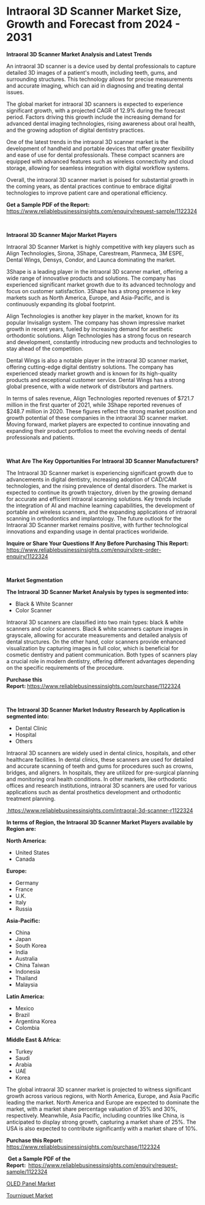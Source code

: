 <p><h1>Intraoral 3D Scanner Market Size, Growth and Forecast from 2024 - 2031</h1></p><p><strong>Intraoral 3D Scanner Market Analysis and Latest Trends</strong></p>
<p><p>An intraoral 3D scanner is a device used by dental professionals to capture detailed 3D images of a patient's mouth, including teeth, gums, and surrounding structures. This technology allows for precise measurements and accurate imaging, which can aid in diagnosing and treating dental issues.</p><p>The global market for intraoral 3D scanners is expected to experience significant growth, with a projected CAGR of 12.9% during the forecast period. Factors driving this growth include the increasing demand for advanced dental imaging technologies, rising awareness about oral health, and the growing adoption of digital dentistry practices.</p><p>One of the latest trends in the intraoral 3D scanner market is the development of handheld and portable devices that offer greater flexibility and ease of use for dental professionals. These compact scanners are equipped with advanced features such as wireless connectivity and cloud storage, allowing for seamless integration with digital workflow systems.</p><p>Overall, the intraoral 3D scanner market is poised for substantial growth in the coming years, as dental practices continue to embrace digital technologies to improve patient care and operational efficiency.</p></p>
<p><strong>Get a Sample PDF of the Report:&nbsp;</strong> <a href="https://www.reliablebusinessinsights.com/enquiry/request-sample/1122324">https://www.reliablebusinessinsights.com/enquiry/request-sample/1122324</a></p>
<p>&nbsp;</p>
<p><strong>Intraoral 3D Scanner Major Market Players</strong></p>
<p><p>Intraoral 3D Scanner Market is highly competitive with key players such as Align Technologies, Sirona, 3Shape, Carestream, Planmeca, 3M ESPE, Dental Wings, Densys, Condor, and Launca dominating the market. </p><p>3Shape is a leading player in the intraoral 3D scanner market, offering a wide range of innovative products and solutions. The company has experienced significant market growth due to its advanced technology and focus on customer satisfaction. 3Shape has a strong presence in key markets such as North America, Europe, and Asia-Pacific, and is continuously expanding its global footprint.</p><p>Align Technologies is another key player in the market, known for its popular Invisalign system. The company has shown impressive market growth in recent years, fueled by increasing demand for aesthetic orthodontic solutions. Align Technologies has a strong focus on research and development, constantly introducing new products and technologies to stay ahead of the competition.</p><p>Dental Wings is also a notable player in the intraoral 3D scanner market, offering cutting-edge digital dentistry solutions. The company has experienced steady market growth and is known for its high-quality products and exceptional customer service. Dental Wings has a strong global presence, with a wide network of distributors and partners.</p><p>In terms of sales revenue, Align Technologies reported revenues of $721.7 million in the first quarter of 2021, while 3Shape reported revenues of $248.7 million in 2020. These figures reflect the strong market position and growth potential of these companies in the intraoral 3D scanner market. Moving forward, market players are expected to continue innovating and expanding their product portfolios to meet the evolving needs of dental professionals and patients.</p></p>
<p>&nbsp;</p>
<p><strong>What Are The Key Opportunities For Intraoral 3D Scanner Manufacturers?</strong></p>
<p><p>The Intraoral 3D Scanner market is experiencing significant growth due to advancements in digital dentistry, increasing adoption of CAD/CAM technologies, and the rising prevalence of dental disorders. The market is expected to continue its growth trajectory, driven by the growing demand for accurate and efficient intraoral scanning solutions. Key trends include the integration of AI and machine learning capabilities, the development of portable and wireless scanners, and the expanding applications of intraoral scanning in orthodontics and implantology. The future outlook for the Intraoral 3D Scanner market remains positive, with further technological innovations and expanding usage in dental practices worldwide.</p></p>
<p><strong>Inquire or Share Your Questions If Any Before Purchasing This Report:</strong> <a href="https://www.reliablebusinessinsights.com/enquiry/pre-order-enquiry/1122324">https://www.reliablebusinessinsights.com/enquiry/pre-order-enquiry/1122324</a></p>
<p>&nbsp;</p>
<p><strong>Market Segmentation</strong></p>
<p><strong>The Intraoral 3D Scanner Market Analysis by types is segmented into:</strong></p>
<p><ul><li>Black & White Scanner</li><li>Color Scanner</li></ul></p>
<p><p>Intraoral 3D scanners are classified into two main types: black & white scanners and color scanners. Black & white scanners capture images in grayscale, allowing for accurate measurements and detailed analysis of dental structures. On the other hand, color scanners provide enhanced visualization by capturing images in full color, which is beneficial for cosmetic dentistry and patient communication. Both types of scanners play a crucial role in modern dentistry, offering different advantages depending on the specific requirements of the procedure.</p></p>
<p><strong>Purchase this Report:&nbsp;</strong><a href="https://www.reliablebusinessinsights.com/purchase/1122324">https://www.reliablebusinessinsights.com/purchase/1122324</a></p>
<p>&nbsp;</p>
<p><strong>The Intraoral 3D Scanner Market Industry Research by Application is segmented into:</strong></p>
<p><ul><li>Dental Clinic</li><li>Hospital</li><li>Others</li></ul></p>
<p><p>Intraoral 3D scanners are widely used in dental clinics, hospitals, and other healthcare facilities. In dental clinics, these scanners are used for detailed and accurate scanning of teeth and gums for procedures such as crowns, bridges, and aligners. In hospitals, they are utilized for pre-surgical planning and monitoring oral health conditions. In other markets, like orthodontic offices and research institutions, intraoral 3D scanners are used for various applications such as dental prosthetics development and orthodontic treatment planning.</p></p>
<p><a href="https://www.reliablebusinessinsights.com/intraoral-3d-scanner-r1122324">&nbsp;https://www.reliablebusinessinsights.com/intraoral-3d-scanner-r1122324</a></p>
<p><strong>In terms of Region, the Intraoral 3D Scanner Market Players available by Region are:</strong></p>
<p>
    <p> <strong> North America: </strong>
        <ul>
            <li>United States</li>
            <li>Canada</li>
        </ul>
        </p> 
    <p> <strong> Europe: </strong>
        <ul>
            <li>Germany</li>
            <li>France</li>
            <li>U.K.</li>
            <li>Italy</li>
            <li>Russia</li>
        </ul>
        </p> 
    <p> <strong> Asia-Pacific: </strong>
        <ul>
            <li>China</li>
            <li>Japan</li>
            <li>South Korea</li>
            <li>India</li>
            <li>Australia</li>
            <li>China Taiwan</li>
            <li>Indonesia</li>
            <li>Thailand</li>
            <li>Malaysia</li>
        </ul>
        </p> 
    <p> <strong> Latin America: </strong>
        <ul>
            <li>Mexico</li>
            <li>Brazil</li>
            <li>Argentina Korea</li>
            <li>Colombia</li>
        </ul>
        </p> 
    <p> <strong> Middle East & Africa: </strong>
        <ul>
            <li>Turkey</li>
            <li>Saudi</li>
            <li>Arabia</li>
            <li>UAE</li>
            <li>Korea</li>
        </ul>
    </p>
    </p>
<p><p>The global intraoral 3D scanner market is projected to witness significant growth across various regions, with North America, Europe, and Asia Pacific leading the market. North America and Europe are expected to dominate the market, with a market share percentage valuation of 35% and 30%, respectively. Meanwhile, Asia Pacific, including countries like China, is anticipated to display strong growth, capturing a market share of 25%. The USA is also expected to contribute significantly with a market share of 10%.</p></p>
<p><strong>Purchase this Report: </strong><a href="https://www.reliablebusinessinsights.com/purchase/1122324">https://www.reliablebusinessinsights.com/purchase/1122324</a></p>
<p>&nbsp;<strong>Get a Sample PDF of the Report:&nbsp;&nbsp;</strong><a href="https://www.reliablebusinessinsights.com/enquiry/request-sample/1122324">https://www.reliablebusinessinsights.com/enquiry/request-sample/1122324</a></p>
<p><strong></strong></p>
<p><p><a href="https://medium.com/@emilyarnold76/oled-panel-market-size-growth-trends-statistics-forecasts-2024-2031-a4153fa2a028">OLED Panel Market</a></p><p><a href="https://github.com/zzflqewx24/Market-Research-Report-List-1/blob/main/tourniquet-market.md">Tourniquet Market</a></p></p>